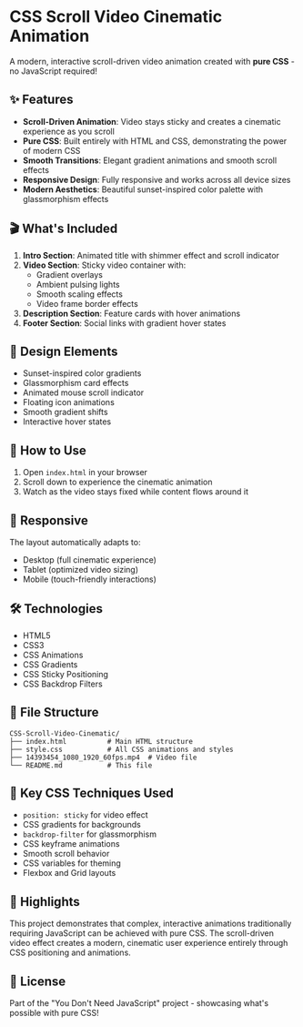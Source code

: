 # CSS Scroll Video Cinematic Animation

A modern, interactive scroll-driven video animation created with **pure CSS** - no JavaScript required!

## ✨ Features

- **Scroll-Driven Animation**: Video stays sticky and creates a cinematic experience as you scroll
- **Pure CSS**: Built entirely with HTML and CSS, demonstrating the power of modern CSS
- **Smooth Transitions**: Elegant gradient animations and smooth scroll effects
- **Responsive Design**: Fully responsive and works across all device sizes
- **Modern Aesthetics**: Beautiful sunset-inspired color palette with glassmorphism effects

## 🎬 What's Included

1. **Intro Section**: Animated title with shimmer effect and scroll indicator
2. **Video Section**: Sticky video container with:
   - Gradient overlays
   - Ambient pulsing lights
   - Smooth scaling effects
   - Video frame border effects
3. **Description Section**: Feature cards with hover animations
4. **Footer Section**: Social links with gradient hover states

## 🎨 Design Elements

- Sunset-inspired color gradients
- Glassmorphism card effects
- Animated mouse scroll indicator
- Floating icon animations
- Smooth gradient shifts
- Interactive hover states

## 🚀 How to Use

1. Open `index.html` in your browser
2. Scroll down to experience the cinematic animation
3. Watch as the video stays fixed while content flows around it

## 📱 Responsive

The layout automatically adapts to:
- Desktop (full cinematic experience)
- Tablet (optimized video sizing)
- Mobile (touch-friendly interactions)

## 🛠️ Technologies

- HTML5
- CSS3
- CSS Animations
- CSS Gradients
- CSS Sticky Positioning
- CSS Backdrop Filters

## 📝 File Structure

```
CSS-Scroll-Video-Cinematic/
├── index.html          # Main HTML structure
├── style.css           # All CSS animations and styles
├── 14393454_1080_1920_60fps.mp4  # Video file
└── README.md           # This file
```

## 🎯 Key CSS Techniques Used

- `position: sticky` for video effect
- CSS gradients for backgrounds
- `backdrop-filter` for glassmorphism
- CSS keyframe animations
- Smooth scroll behavior
- CSS variables for theming
- Flexbox and Grid layouts

## 🌟 Highlights

This project demonstrates that complex, interactive animations traditionally requiring JavaScript can be achieved with pure CSS. The scroll-driven video effect creates a modern, cinematic user experience entirely through CSS positioning and animations.

## 📄 License

Part of the "You Don't Need JavaScript" project - showcasing what's possible with pure CSS!

